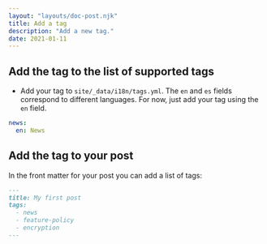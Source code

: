 ```yaml
---
layout: "layouts/doc-post.njk"
title: Add a tag
description: "Add a new tag."
date: 2021-01-11
---
```


## Add the tag to the list of supported tags

- Add your tag to `site/_data/i18n/tags.yml`. The `en` and `es` fields correspond
  to different languages. For now, just add your tag using the `en` field.

```yaml
news:
  en: News
```

## Add the tag to your post

In the front matter for your post you can add a list of tags:

```md
---
title: My first post
tags:
  - news
  - feature-policy
  - encryption
---
```
